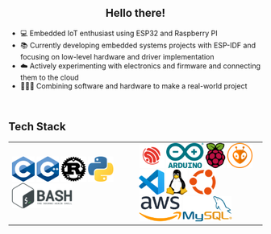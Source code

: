
## <div align="center">Hello there!</div>  
- 💻 Embedded IoT enthusiast using ESP32 and Raspberry PI
- 📚 Currently developing embedded systems projects with ESP-IDF and focusing on low-level hardware and driver implementation
- ☁️ Actively experimenting with electronics and firmware and connecting them to the cloud
- 👨🏻‍💻 Combining software and hardware to make a real-world project

<br/>

## Tech Stack
<div align="center" width="50%">
<table style="border: none;">
    <tr>
        <td width="250px">
                <img alt="C" src="https://github.com/mfn04/mfn04/blob/master/icons/C_Logo.png" height="50"/>
                <img alt="C++" src="https://github.com/mfn04/mfn04/blob/master/icons/C++_Logo.png" height="50"/>
                <img alt="Rust" src="https://github.com/mfn04/mfn04/blob/master/icons/Rust_Logo.png" height="50"/>
                <img alt="Python" src="https://github.com/mfn04/mfn04/blob/master/icons/Python_Logo.png" height="50"/>
                <img alt="Bash" src="https://github.com/mfn04/mfn04/blob/master/icons/Bash_Logo.png" height="50"/>
        </td>
        <td width="250px">
                <img alt="Espressif" src="https://github.com/mfn04/mfn04/blob/master/icons/Espressif_Logo.png" height="50"/>
                <img alt="Arduino" src="https://github.com/mfn04/mfn04/blob/master/icons/Arduino_Logo.png" height="50"/>
                <img alt="Raspberry Pi" src="https://github.com/mfn04/mfn04/blob/master/icons/Raspberry_Pi_Logo.png" height="50"/>
                <img alt="PlatformIO" src="https://github.com/mfn04/mfn04/blob/master/icons/PlatformIO_Logo.png" height="50"/>
                <img alt="VSCode" src="https://github.com/mfn04/mfn04/blob/master/icons/VSCode_Logo.png" height="50"/>
                <img alt="Linux" src="https://github.com/mfn04/mfn04/blob/master/icons/Tux_Logo.png" height="50"/>
                <img alt="Ubuntu" src="https://github.com/mfn04/mfn04/blob/master/icons/Ubuntu_Logo.png" height="50"/>
                <img alt="Amazon Web Services" src="https://github.com/mfn04/mfn04/blob/master/icons/AWS_Logo.png" height="50"/>
                <img alt="MySQL" src="https://github.com/mfn04/mfn04/blob/master/icons/MySQL_Logo.png" height="50"/>
        </td>
    </tr>
</table>
</div>

<br/>